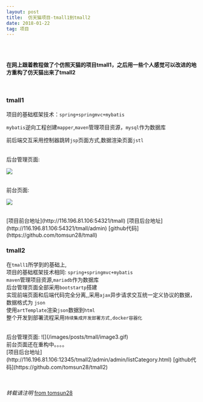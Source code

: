 ```yaml
---
layout: post
title:  仿天猫项目-tmall1到tmall2 
date: 2018-01-22
tag: 项目
---
```


<br>
<br>

**在网上跟着教程做了个仿照天猫的项目tmall1，之后用一些个人感觉可以改进的地方重构了仿天猫出来了tmall2**  

<br>

### tmall1   


项目的基础框架技术：```spring+springmvc+mybatis```  

```mybatis```逆向工程创建```mapper```,```maven```管理项目资源，```mysql```作为数据库   

前后端交互采用控制器跳转```jsp```页面方式,数据渲染页面```jstl```  

<br>
后台管理页面:  

![](/images/posts/tmall/image1.gif)  
<br>

前台页面:  

![](/images/posts/tmall/image2.gif)  

<br>
[项目前台地址](http://116.196.81.106:54321/tmall)  
[项目后台地址](http://116.196.81.106:54321/tmall/admin)  
[github代码](https://github.com/tomsun28/tmall)  
<br>


### tmall2  

在```tmall1```所学到的基础上,  
项目的基础框架技术相同: ```spring+springmvc+mybatis```  
```maven```管理项目资源,```mariadb```作为数据库  
后台管理页面全部采用```bootstartp```搭建  
实现前端页面和后端代码完全分离,,采用```ajax```异步请求交互统一定义协议的数据，数据格式为 ```json```  
使用```artTemplate```渲染```json```数据到```html```  
整个开发到部署流程采用```持续集成开发部署方式,docker容器化```  

<br>
后台管理页面:  
![](/images/posts/tmall/image3.gif)  
<br>
前台页面还在重构中。。。。

<br>
[项目后台地址](http://116.196.81.106:12345/tmall2/admin/admin/listCategory.html)  
[github代码](https://github.com/tomsun28/tmall2)  

<br>
<br>
<br>

*转载请注明* [from tomsun28](http://usthe.com)
